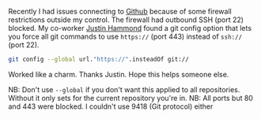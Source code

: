 <!-- 
.. title: When Git or SSH Protocols Blocked
.. slug: when-git-or-ssh-protocols-blocked
.. date: 2014-08-26 08:47:42 UTC-05:00
.. tags: git
.. link: 
.. description: 
.. type: text
-->

Recently I had issues connecting to [Github][2] because of some firewall restrictions outside my control.  The firewall had outbound SSH (port 22) blocked.  My co-worker [Justin Hammond][1] found a git config option that lets you force all git commands to use `https://` (port 443) instead of `ssh://` (port 22).

```bash
git config --global url."https://".insteadOf git://
```

Worked like a charm.  Thanks Justin.  Hope this helps someone else.

NB: Don't use `--global` if you don't want this applied to all repositories.  Without it only sets for the current repository you're in.
NB: All ports but 80 and 443 were blocked.  I couldn't use 9418 (Git protocol) either

  [1]: https://github.com
  [2]: http://github.com/roaet
